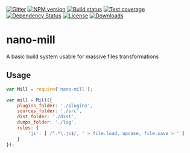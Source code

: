 [![Gitter][gitter-image]][gitter-url]
[![NPM version][npm-image]][npm-url]
[![Build status][travis-image]][travis-url]
[![Test coverage][coveralls-image]][coveralls-url]
[![Dependency Status][david-image]][david-url]
[![License][license-image]][license-url]
[![Downloads][downloads-image]][downloads-url]

# nano-mill
A basic build system usable for massive files transformations

## Usage

```js
var Mill = require('nano-mill');

var mill = Mill({
	plugins_folder: './plugins',
	sources_folder: './src',
	dist_folder: './dist',
	dumps_folder: './log',
	rules: {
		'js': [ /^.*\.js$/, ' > file.load, upcase, file.save > ' ]
	}
});
```


[bithound-image]: https://www.bithound.io/github/Holixus/nano-mill/badges/score.svg
[bithound-url]: https://www.bithound.io/github/Holixus/nano-mill

[gitter-image]: https://badges.gitter.im/Holixus/nano-mill.svg
[gitter-url]: https://gitter.im/Holixus/nano-mill

[npm-image]: https://badge.fury.io/js/nano-mill.svg
[npm-url]: https://badge.fury.io/js/nano-mill

[github-tag]: http://img.shields.io/github/tag/Holixus/nano-mill.svg
[github-url]: https://github.com/Holixus/nano-mill/tags

[travis-image]: https://travis-ci.org/Holixus/nano-mill.svg?branch=master
[travis-url]: https://travis-ci.org/Holixus/nano-mill

[coveralls-image]: https://coveralls.io/repos/github/Holixus/nano-mill/badge.svg?branch=master
[coveralls-url]: https://coveralls.io/github/Holixus/nano-mill?branch=master

[david-image]: https://david-dm.org/Holixus/nano-mill.svg
[david-url]: https://david-dm.org/Holixus/nano-mill

[license-image]: https://img.shields.io/badge/license-MIT-blue.svg
[license-url]: LICENSE

[downloads-image]: http://img.shields.io/npm/dt/nano-mill.svg
[downloads-url]: https://npmjs.org/package/nano-mill
